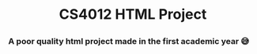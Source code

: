 # <p align="center"> CS4012 HTML Project </p>
### A poor quality html project made in the first academic year 😅
<div align=center>
<img src="">
</div>


